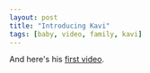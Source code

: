 ```yaml
---
layout: post
title: "Introducing Kavi"
tags: [baby, video, family, kavi]
---
```


And here's his [first video](http://www.youtube.com/watch?v=RsVY5y9_fdM).